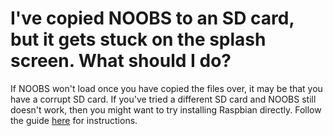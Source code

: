 # I've copied NOOBS to an SD card, but it gets stuck on the splash screen. What should I do?

If NOOBS won't load once you have copied the files over, it may be that you have a corrupt SD card. If you've tried a different SD card and NOOBS still doesn't work, then you might want to try installing Raspbian directly. Follow the guide [here](https://www.raspberrypi.org/learning/help-software-guide/quickstart) for instructions.
